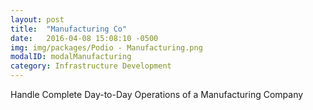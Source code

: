 ```yaml
---
layout: post
title:  "Manufacturing Co"
date:   2016-04-08 15:08:10 -0500
img: img/packages/Podio - Manufacturing.png
modalID: modalManufacturing
category: Infrastructure Development
---
```

Handle Complete Day-to-Day Operations of a Manufacturing Company
<form action="" method="POST">
  <script
    src="https://checkout.stripe.com/checkout.js" class="stripe-button"
    data-key="pk_live_eoqffBa4Ls4GxY7Rk6PbwrwJ"
    data-amount="200000"
    data-name="Podio - Manufacturing"
    data-description="Handle Complete Day-to-Day Operations of a Manufacturing Company"
    data-image="https://s3.amazonaws.com/levlup.co/128x128.png"
    data-locale="auto">
  </script>
</form>